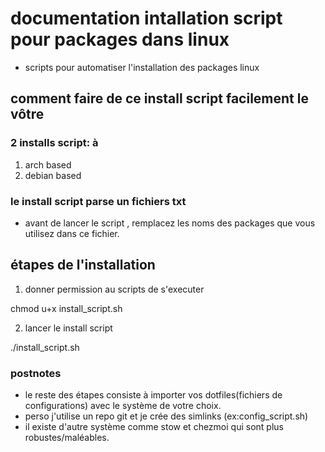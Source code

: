 # documentation intallation script pour packages dans linux

- scripts pour automatiser l'installation des packages linux

## comment faire de ce install script facilement le vôtre

### 2 installs script: à

  1) arch based
  2) debian based

### le install script parse un fichiers txt 

- avant de lancer le script , remplacez les noms des packages que vous utilisez dans ce fichier.

## étapes de l'installation

1) donner permission au scripts de s'executer

chmod u+x install_script.sh 

2) lancer le install script

./install_script.sh

### postnotes 

  - le reste des étapes consiste à importer vos dotfiles(fichiers de configurations) avec le système de votre choix.
  - perso j'utilise un repo git et je crée des simlinks (ex:config_script.sh)
  - il existe d'autre système comme stow et chezmoi qui sont plus robustes/maléables.
